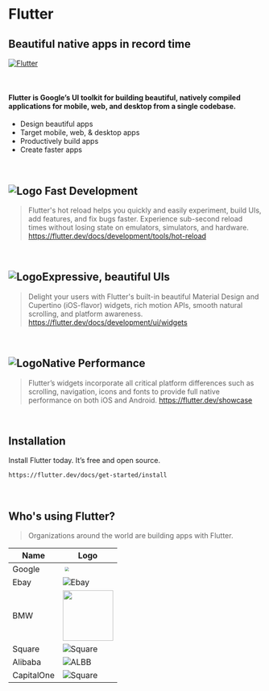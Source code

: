 # Flutter
## Beautiful native apps in record time

[![Flutter](https://flutter.dev//assets/flutter-lockup-1caf6476beed76adec3c477586da54de6b552b2f42108ec5bc68dc63bae2df75.png)](https://flutter.dev/)

&emsp;
&emsp;
#### Flutter is Google’s UI toolkit for building beautiful, natively compiled applications for mobile, web, and desktop from a single codebase.
- Design beautiful apps
- Target mobile, web, & desktop apps
- Productively build apps
- Create faster apps

&emsp;
&emsp;
&emsp;
&emsp;
## ![Logo](https://flutter.dev/assets/homepage/icon-development-02b120c5632de8bcfebaa9af8d93938c403217b5be8d40d596af576c4ed85aa6.svg) Fast Development

> Flutter's hot reload helps you quickly and easily experiment, build UIs, add features, and fix bugs faster. Experience sub-second reload times without losing state on emulators, simulators, and hardware.
> https://flutter.dev/docs/development/tools/hot-reload

&emsp;
&emsp;
&emsp;
&emsp;
##  ![Logo](https://flutter.dev/assets/homepage/icon-ui-5917d09ef0d8f9538615b4281870960b865bba4c8b6926b5adaef91433af0b07.svg)Expressive, beautiful UIs

> Delight your users with Flutter's built-in beautiful Material Design and Cupertino (iOS-flavor) widgets, rich motion APIs, smooth natural scrolling, and platform awareness.
> https://flutter.dev/docs/development/ui/widgets

&emsp;
&emsp;
&emsp;
&emsp;
## ![Logo](https://flutter.dev/assets/homepage/icon-performance-680fb3687109ba7ea0c22627da3a9fa761944ae7b521468003b932aa9133ca5b.svg)Native Performance

> Flutter’s widgets incorporate all critical platform differences such as scrolling, navigation, icons and fonts to provide full native performance on both iOS and Android.
> https://flutter.dev/showcase

&emsp;
&emsp;
&emsp;
&emsp;
## Installation

Install Flutter today.
It’s free and open source.


```sh
https://flutter.dev/docs/get-started/install
```
&emsp;
&emsp;
&emsp;
&emsp;
## Who's using Flutter?
> Organizations around the world are building apps with Flutter.

| Name | Logo |
| ----------- | ----------- |
| Google | <img src="https://flutter.dev/assets/homepage/garden-logos-color/google-5c9ef2841dda5d0247e53d56a91a70a1b961a08f1d2f0898d14441c3bc943586.png" style="transform:scale(0.5)"/>  |
| Ebay | ![Ebay](https://flutter.dev/assets/homepage/garden-logos-color/ebay-f4a49fe64c5b6aedae0e8569f73e9162ae874c9d273464e5047cee3eb9388cff.png) |
| BMW | <img src="https://flutter.dev/assets/homepage/garden-logos-color/bmw-e4981c2b2e2232677ae21defd00772860216b16e5c1e3fd96feb000e4f661f0c.jpg" width = "100" height = "100"  /> |
| Square | ![Square](https://flutter.dev/assets/homepage/garden-logos-color/square-1ad0f8048aac312d74648ce0bdc3b1bfd35725d8aa03822d5142e0eeec0353e7.png) |
| Alibaba | ![ALBB](https://flutter.dev/assets/homepage/garden-logos-color/alibaba-97b7139685585cb9201f2b7b52bbef9f5b5df33349dd374738fad86a99a2ef01.png) |
| CapitalOne | ![Square](https://flutter.dev/assets/homepage/garden-logos-color/capital-one-30b02ad6d4e45ddfc4401498f12e40d8575c06eb2a0109d62cd4ab55386af0d3.png) |


